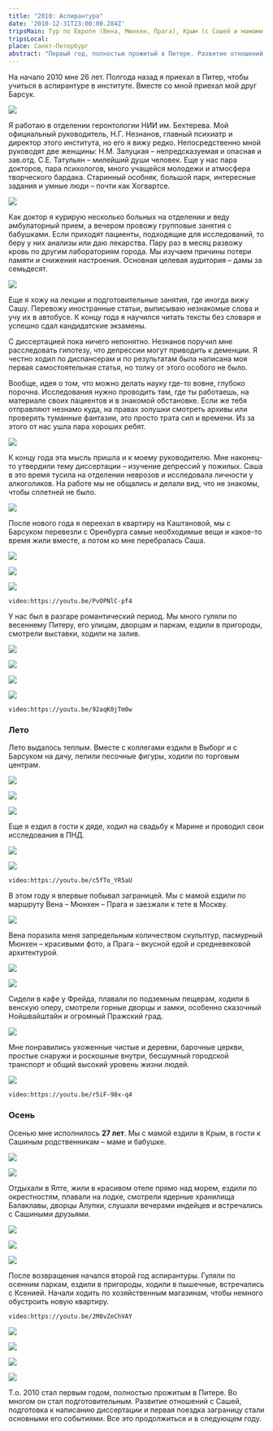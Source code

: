 ```yaml
---
title: "2010: Аспирантура" 
date: '2010-12-31T23:00:00.284Z'
tripsMain: Тур по Европе (Вена, Мюнхен, Прага), Крым (с Сашей и мамами)
tripsLocal: 
place: Санкт-Петербург
abstract: "Первый год, полностью прожитый в Питере. Развитие отношений с Сашей, подготовка к написанию диссертации и первая поездка заграницу."
---
```


На начало 2010 мне 26 лет. Полгода назад я приехал в Питер, чтобы учиться в аспирантуре в институте. Вместе со мной приехал мой друг Барсук.

![](img/20100515_170018.jpg)

Я работаю в отделении геронтологии НИИ им. Бехтерева. Мой официальный руководитель, Н.Г. Незнанов, главный психиатр и директор этого института, но его я вижу редко. Непосредственно мной руководят две женщины: Н.М. Залуцкая – непредсказуемая и опасная и зав.отд. С.Е. Татульян – милейший души человек. Еще у нас пара докторов, пара психологов, много учащейся молодежи и атмосфера творческого бардака. Старинный особняк, большой парк, интересные задания и умные люди – почти как Хогвартсе.

![](img/20091228_201034.jpg)

Как доктор я курирую несколько больных на отделении и веду амбулаторный прием, а вечером провожу групповые занятия с бабушками. Если приходят пациенты, подходящие для исследований, то беру у них анализы или даю лекарства. Пару раз в месяц развожу кровь по другим лабораториям города. Мы изучаем причины потери памяти и снижения настроения. Основная целевая аудитория – дамы за семьдесят.

![](img/20091228_231218.jpg)

Еще я хожу на лекции и подготовительные занятия, где иногда вижу Сашу.  Перевожу иностранные статьи, выписываю незнакомые слова и учу их в автобусе. К концу года я научился читать тексты без словаря и успешно сдал кандидатские экзамены.

С диссертацией пока ничего непонятно. Незнанов поручил мне расследовать гипотезу, что депрессии могут приводить к деменции. Я честно ходил по диспансерам и по результатам была написана моя первая самостоятельная статья, но толку от этого особого не было. 



Вообще, идея о том, что можно делать науку где-то вовне, глубоко порочна. Исследования нужно проводить там, где ты работаешь, на материале своих пациентов и в знакомой обстановке. Если же тебя отправляют незнамо куда, на правах золушки смотреть архивы или проверять туманные фантазии, это просто трата сил и времени. Из за этого от нас ушла пара хороших ребят. 

![](img/20100315_192148.jpg)

К концу года эта мысль пришла и к моему руководителю. Мне наконец-то утвердили тему диссертации – изучение депрессий у пожилых. Саша в это время тусила на отделении неврозов и исследовала личности у алкоголиков. На работе мы не общались и делали вид, что не знакомы, чтобы сплетней не было.

![](img/20091214_003628.jpg)

После нового года я переехал в квартиру на Каштановой, мы с Барсуком перевезли с Оренбурга самые необходимые вещи и какое-то время жили вместе, а потом ко мне перебралась Саша. 

![](img/20100212_001030.jpg)

![](img/krasin.jpg)

![](img/20100519_202622.jpg)

`video:https://youtu.be/PvOPNlC-pf4`

У нас был в разгаре романтический период. Мы много гуляли по весеннему Питеру, его улицам, дворцам и паркам, ездили в пригороды, смотрели выставки, ходили на залив. 

![](img/20100306_165712.jpg)

![](img/20100415_003006.jpg)

![](img/20100426_190548vm.jpg)

![](img/20100515_004608.jpg)

`video:https://youtu.be/92aqK0jTm0w`

### Лето

Лето выдалось теплым. Вместе с коллегами ездили в Выборг и с Барсуком на дачу, лепили песочные фигуры, ходили по торговым центрам. 

![](img/20100515_222448vm.jpg)

![](img/20100702_222144.jpg)

![](img/20100704_214916.jpg)

Еще я ездил в гости к дяде, ходил на свадьбу к Марине и проводил свои исследования в ПНД.

![](img/20100718_210148.jpg)

![](img/20100718_221158.jpg)

`video:https://youtu.be/c5fTo_YR5aU`

В этом году я впервые побывал заграницей. Мы с мамой ездили по маршруту Вена – Мюнхен – Прага и заезжали к тете в Москву. 

![](img/20100614_192859.jpg)

Вена поразила меня запредельным количеством скульптур, пасмурный Мюнхен – красивыми фото, а Прага – вкусной едой и средневековой архитектурой. 

![](img/20100617_183518.jpg)

![](img/20100619_164900.jpg)

Сидели в кафе у Фрейда, плавали по подземным пещерам, ходили в венскую оперу, смотрели горные дворцы и замки, особенно сказочный Нойшвайштайн и огромный Пражский град.

![](img/20100622_234513vm.jpg)

Мне понравились ухоженные чистые и деревни, барочные церкви, простые снаружи и роскошные внутри, бесшумный городской транспорт и общий высокий уровень жизни людей.

![](img/20100622_233834.jpg)

`video:https://youtu.be/r5iF-98x-q4`

### Осень

Осенью мне исполнилось **27 лет**. Мы с мамой ездили в Крым, в гости к Сашиным родственникам – маме и бабушке. 

![](img/20100904_203456-04.jpg)

![](img/20100907_190840-15.jpg)

Отдыхали в Ялте, жили в красивом отеле прямо над морем, ездили по окрестностям, плавали на лодке, смотрели ядерные хранилища Балаклавы, дворцы Алупки, слушали вечерами индейцев и встречались с Сашиными друзьями.

![](img/20100907_190837-14.jpg)

![](img/20100909_114618-28vm.jpg)

![](img/20100908_191034-23.jpg)

После возвращения начался второй год аспирантуры. Гуляли по осенним паркам, ездили в пригороды, ходили в пышечные, встречались с Ксенией. Начали ходить по хозяйственным магазинам, чтобы немного обустроить новую квартиру. 

`video:https://youtu.be/2M8vZeChVAY`

![](img/20110502_155551.jpg)

![](img/20101009_221217vm.jpg)

![](img/20101129_120044.jpg)

![](img/20101105_181522.jpg)

Т.о. 2010 стал первым годом, полностью прожитым в Питере. Во многом он стал подготовительным. Развитие отношений с Сашей, подготовка к написанию диссертации и первая поездка заграницу стали основными его событиями. Все это продолжиться и в следующем году.



















